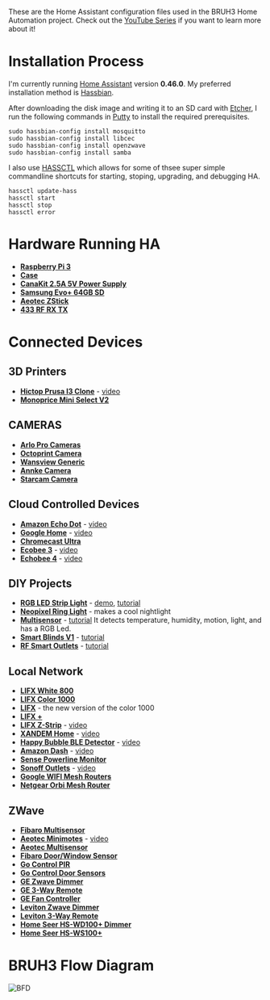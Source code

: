 These are the Home Assistant configuration files used in the BRUH3 Home Automation project. Check out the [YouTube Series](https://www.youtube.com/playlist?list=PLgtGAtCt_hGTc_GAEmMhQ_XVs80mZoBIG) if you want to learn more about it! 

# Installation Process
I'm currently running [Home Assistant](https://home-assistant.io) version __0.46.0__. My preferred installation method is [Hassbian](https://github.com/home-assistant/pi-gen/releases).

After downloading the disk image and writing it to an SD card with [Etcher](https://etcher.io/), I run the following commands in [Putty](https://www.chiark.greenend.org.uk/~sgtatham/putty/latest.html) to install the required prerequisites. 

```
sudo hassbian-config install mosquitto
sudo hassbian-config install libcec
sudo hassbian-config install openzwave
sudo hassbian-config install samba
```
I also use [HASSCTL](https://github.com/dale3h/hassctl) which allows for some of thsee super simple commandline shortcuts for starting, stoping, upgrading, and debugging HA. 

```
hassctl update-hass
hassctl start
hassctl stop
hassctl error
```

# Hardware Running HA
* __[Raspberry Pi 3](http://geni.us/raspberrypi3)__
* __[Case](http://geni.us/2rQEgy5)__
* __[CanaKit 2.5A 5V Power Supply](http://geni.us/2ABPd1D)__
* __[Samsung Evo+ 64GB SD](http://geni.us/PbZS2oD)__
* __[Aeotec ZStick](http://geni.us/N2ULv)__
* __[433 RF RX TX](http://amzn.to/2b5wOS1)__

# Connected Devices

## 3D Printers
* __[Hictop Prusa I3 Clone](http://geni.us/by2Su1)__ - [video](https://www.youtube.com/watch?v=PLRdMtZVQfQ)
* __[Monoprice Mini Select V2](http://geni.us/qHc5)__

## CAMERAS
* __[Arlo Pro Cameras](http://geni.us/R6KFBLt)__ 
* __[Octoprint Camera](http://geni.us/L9zmAA)__
* __[Wansview Generic](http://geni.us/rUXCpE)__
* __[Annke Camera](http://geni.us/pIzE)__
* __[Starcam Camera](http://geni.us/FiF0)__

## Cloud Controlled Devices
* __[Amazon Echo Dot](http://geni.us/8dUBWY)__ - [video](https://www.youtube.com/watch?v=i0uLVU4wnSg)
* __[Google Home](https://madeby.google.com/home/)__ - [video](https://www.youtube.com/watch?v=jznH57NVEgM)
* __[Chromecast Ultra](https://www.google.com/chromecast/tv/ultra/?utm_source=made_by_google&utm_campaign=chromecast_ultra&utm_medium=MS)__
* __[Ecobee 3](http://geni.us/Rwah6)__ - [video](https://www.youtube.com/watch?v=CEKISVYLWbY)
* __[Echobee 4](http://geni.us/f2gP)__ - [video](https://www.youtube.com/watch?v=CEKISVYLWbY)

## DIY Projects
* __[RGB LED Strip Light](https://github.com/bruhautomation/ESP-MQTT-JSON-Digital-LEDs)__ - [demo](https://www.youtube.com/watch?v=DQZ4x6Z3678), [tutorial](https://www.youtube.com/watch?v=9KI36GTgwuQ)
* __[Neopixel Ring Light](https://github.com/bruhautomation/ESP-MQTT-JSON-Digital-LEDs)__ - makes a cool nightlight
* __[Multisensor](https://github.com/bruhautomation/ESP-MQTT-JSON-Multisensor)__ - [tutorial](https://www.youtube.com/watch?v=jpjfVc-9IrQ) It detects temperature, humidity, motion, light, and has a RGB Led.
* __[Smart Blinds V1](http://www.bruhautomation.com/single-post/2016/07/25/The-Cheapest-DIY-WIFI-Automated-Blinds)__ - [tutorial](https://www.youtube.com/watch?v=8bcYB-0bctE)
* __[RF Smart Outlets](http://www.bruhautomation.com/single-post/2016/07/22/433-MHz-RF-Outlets-Version-3)__ - [tutorial](https://www.youtube.com/watch?v=5UUazFbK-Hg)

## Local Network
* __[LIFX White 800](http://geni.us/cMhe)__
* __[LIFX Color 1000](http://geni.us/kPqhQ6)__
* __[LIFX](http://geni.us/kZtRv)__ - the new version of the color 1000
* __[LIFX +](http://geni.us/x9ASfx)__
* __[LIFX Z-Strip](http://geni.us/QQxfJ)__ - [video](https://www.youtube.com/watch?v=jKj2uPEsSlw)
* __[XANDEM Home](http://xandem.com/xandem-home)__ - [video](https://www.youtube.com/watch?v=pXOEu4Pfh0Y)
* __[Happy Bubble BLE Detector](http://geni.us/S4PMXAv)__ - [video](https://www.youtube.com/watch?v=oBkahrDfUFE)
* __[Amazon Dash](http://geni.us/hFfDYuu)__ - [video](https://www.youtube.com/watch?v=qZpJ9W0wCks)
* __[Sense Powerline Monitor](https://sense.com/buy.html)__
* __[Sonoff Outlets](http://geni.us/Svsd)__ - [video](https://www.youtube.com/watch?v=-JxPWA-qxAk)
* __[Google WIFI Mesh Routers](http://geni.us/6BkbVI)__
* __[Netgear Orbi Mesh Router](http://geni.us/HKA1r)__

## ZWave
* __[Fibaro Multisensor](http://geni.us/jZlRt)__
* __[Aeotec Minimotes]( http://geni.us/CcT9zw7)__ - [video](https://www.youtube.com/watch?v=5Vc1Ift7ND8)
* __[Aeotec Multisensor](http://geni.us/5RdjJyA)__
* __[Fibaro Door/Window Sensor](http://geni.us/32voqoV)__
* __[Go Control PIR](http://geni.us/vAcKK)__
* __[Go Control Door Sensors](http://geni.us/vAcKK)__
* __[GE Zwave Dimmer](http://geni.us/3udaM)__
* __[GE 3-Way Remote](http://geni.us/AVBw1tC)__
* __[GE Fan Controller](http://geni.us/R8dl)__
* __[Leviton Zwave Dimmer](http://geni.us/EZEwt2)__
* __[Leviton 3-Way Remote](http://geni.us/EsFez)__
* __[Home Seer HS-WD100+ Dimmer](http://geni.us/BVfIa)__
* __[Home Seer HS-WS100+](http://geni.us/mOEA)__




# BRUH3 Flow Diagram 
![BFD](www/BFDv2.png)
